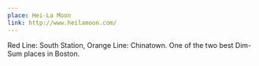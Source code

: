 ```yaml
---
place: Hei-La Moon
link: http://www.heilamoon.com/
---
```


Red Line: South Station, Orange Line: Chinatown.  One of the two best Dim-Sum places in Boston.
